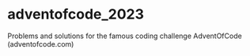 # adventofcode_2023
Problems and solutions for the famous coding challenge AdventOfCode (adventofcode.com)
